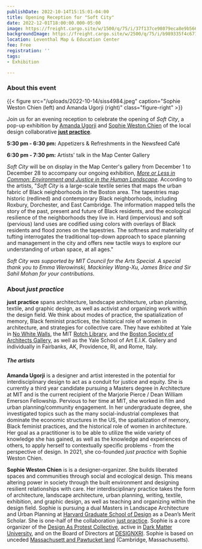 ```yaml
---
publishDate: 2022-10-14T15:15:01-04:00
title: Opening Reception for "Soft City"
date: 2022-12-01T18:00:00.000-05:00
image: https://freight.cargo.site/w/1500/q/75/i/37f137ce98079eca8e9b566083745510055ed81bdeed2bb143bd3d5c693018c9/SISS4994_LOW-RES_CROP.jpg
backgroundImage: https://freight.cargo.site/w/2500/q/75/i/b989335f4c671c5ae23bba9d1af731d33c953ac956a018293762a6c35228aa76/VERY-LARGE-ALL-THREE-1-copy.jpg
location: Leventhal Map & Education Center
fee: Free
registration: ''
tags:
- Exhibition

---
```

### About this event

{{< figure src="/uploads/2022-10-14/siss4984.jpeg" caption="Sophie Weston Chien (left) and Amanda Ugorji (right)" class="figure-right" >}}

Join us for an evening reception to celebrate the opening of _Soft City_, a pop-up exhibition by [Amanda Ugorji](https://architecture.mit.edu/people/amanda-ugorji) and [Sophie Weston Chien](https://sophiewestonchien.com/about) of the local design collaborative [**just practice**](https://justpractice.work/).

**5:30 pm - 6:30 pm:** Appetizers & Refreshments in the Newsfeed Café

**6:30 pm - 7:30 pm:** Artists' talk in the Map Center Gallery

_Soft City_ will be on display in the Map Center's gallery from December 1 to December 28 to accompany our ongoing exhibition, [_More or Less in Common: Environment and Justice in the Human Landscape_](https://www.leventhalmap.org/digital-exhibitions/more-or-less-in-common/). According to the artists, "_Soft City_ is a large-scale textile series that maps the urban fabric of Black neighborhoods in the Boston area. The tapestries map historic (redlined) and contemporary Black neighborhoods, including Roxbury, Dorchester, and East Cambridge. The information mapped tells the story of the past, present and future of Black residents, and the ecological resilience of the neighborhoods they live in. Hard (impervious) and soft (pervious) land uses are codified using colors with overlays of Black residents and flood zones on the tapestries. The softness and materiality of tufting interrogates the traditional top-down approach to space planning and management in the city and offers new tactile ways to explore our understanding of urban space, at all ages."

_Soft City was supported by MIT Council for the Arts Special. A special thank you to Emma Werowinski, Mackinley Wang-Xu, James Brice and Sir Sahil Mohan for your contributions._

### About _just practice_

**just practice** spans architecture, landscape architecture, urban planning, textile, and graphic design, as well as activist and organizing work within the design field. We think about modes of practice, the spatialization of memory, Black feminist practices, the historical role of women in architecture, and strategies for collective care. They have exhibited at Yale in [No White Walls](http://nowhitewalls.yaleschoolofart.org/), the MIT [Rotch Library](https://libraries.mit.edu/exhibits/Rotch-Library/), and the [Boston Society of Architects Gallery](https://www.architects.org/exhibitions/now-what-advocacy-activism-alliances-in-american-architecture-since-1968), as well as the Yale School of Art E.I.K. Gallery and individually in Fairbanks, AK, Providence, RI, and Rome, Italy.

##### The artists

**Amanda Ugorji** is a designer and artist interested in the potential for interdisciplinary design to act as a conduit for justice and equity. She is currently a third year candidate pursuing a Masters degree in Architecture at MIT and is the current recipient of the Marjorie Pierce / Dean William Emerson Fellowship. Pervious to her time at MIT, she worked in film and urban planning/community engagement. In her undergraduate degree, she investigated topics such as the many social-industrial complexes that dominate the economic structures in the US, the spatialization of memory, Black feminist practices, and the historical role of women in architecture. Her goal as a practitioner is to be able to utilize the wide variety of knowledge she has gained, as well as the knowledge and experiences of others, to apply herself to contextually specific problems - from the perspective of design. In 2021, she co-founded _just practice_ with Sophie Weston Chien.

**Sophie Weston Chien** is is a designer-organizer. She builds liberated spaces and communities through social and ecological design. This means altering power in society through the built environment and designing resilient relationships with care. Her interdisciplinary practice takes the form of architecture, landscape architecture, urban planning, writing, textile, exhibition, and graphic design, as well as teaching and organizing within the design field. Sophie is pursuing a dual Masters in Landscape Architecture and Urban Planning at [Harvard Graduate School of Design](https://www.gsd.harvard.edu/) as a Dean’s Merit Scholar. She is one-half of the collaboration [just practice](https://justpractice.work/). Sophie is a core organizer of the [Design As Protest Collective](https://www.dapcollective.com/), active in [Dark Matter University](https://darkmatteruniversity.org/HOME-RHIZOME), and on the Board of Directors at [DESIGNXRI](http://www.designxri.com/). Sophie is based on unceded [Massachusett and Pawtucket land](https://native-land.ca/) (Cambridge, Massachusetts).